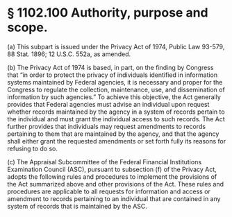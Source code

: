 # § 1102.100   Authority, purpose and scope.

(a) This subpart is issued under the Privacy Act of 1974, Public Law 93-579, 88 Stat. 1896; 12 U.S.C. 552a, as amended. 


(b) The Privacy Act of 1974 is based, in part, on the finding by Congress that “in order to protect the privacy of individuals identified in information systems maintained by Federal agencies, it is necessary and proper for the Congress to regulate the collection, maintenance, use, and dissemination of information by such agencies.” To achieve this objective, the Act generally provides that Federal agencies must advise an individual upon request whether records maintained by the agency in a system of records pertain to the individual and must grant the individual access to such records. The Act further provides that individuals may request amendments to records pertaining to them that are maintained by the agency, and that the agency shall either grant the requested amendments or set forth fully its reasons for refusing to do so.


(c) The Appraisal Subcommittee of the Federal Financial Institutions Examination Council (ASC), pursuant to subsection (f) of the Privacy Act, adopts the following rules and procedures to implement the provisions of the Act summarized above and other provisions of the Act. These rules and procedures are applicable to all requests for information and access or amendment to records pertaining to an individual that are contained in any system of records that is maintained by the ASC.




